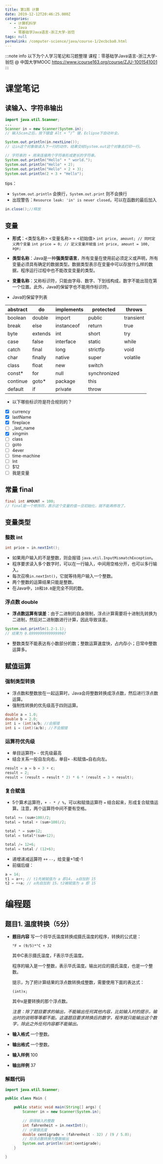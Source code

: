 ```yaml
---
title: 第1周 计算
date: 2019-12-12T20:46:25.000Z
categories:
  - - 计算机科学
    - Java
    - 零基础学Java语言-浙江大学-翁恺
tags: null
permalink: /computer-science/java/course-1/2ecbcba0.html
---
```


:::note info
以下为个人学习笔记和习题整理
课程：零基础学Java语言-浙江大学-翁恺 @ 中国大学MOOC 
https://www.icourse163.org/course/ZJU-1001541001
:::

# 课堂笔记
## 读输入、字符串输出
```java scanner
import java.util.Scanner;
...
Scanner in = new Scanner(System.in);
// 输入Scan之后，按下键盘 Alt + “/” 键，Eclipse下自动补全。

System.out.println(in.nextLine());
// 让in这个对象做读入下一行的动作，结果交给System.out这个对象去打印一行。

// 字符串的 + 用来连接两个字符串形成更长的字符串。
System.out.println("Hello" + " world.");
System.out.println("Hello" + 2);
System.out.println("Hello" + 2 + 3);
System.out.println(2 + 3 + "Hello");
```

tips：
- `System.out.println` 会换行，`System.out.print` 则不会换行
- 出现警告：`Resource leak: 'in' is never closed`，可以在函数的最后加入
```java
in.close();//释放
```

## 变量
 - **形式**：<类型名称> <变量名称> = <初始值>
  `int price, amount; // 同时定义两个变量`
  `int price = 0; // 定义变量并赋值`
  `int price, amount = 100, age;`
 - **类型名称**：Java是一种**强类型语言**，所有变量在使用前必须定义或声明，所有变量必须具有确定的数据类型。数据类型表示在变量中可以存放什么样的数据，程序运行过程中也不能改变变量的类型。
 - **变量名称**：又称标识符，只能由字母、数字、下划线构成，数字不能出现在第一个位置。此外，Java的保留字也不能用作标识符。

 - Java的保留字列表

| abstract | do | implements | protected | throws |
|--|--|--|--|--|
| boolean | double | import | public | transient
| break | else | instanceof | return | true
| byte | extends | int | short | try | 
| case | false | interface | static | while  
| catch | final | long | strictfp | void
| char | finally | native | super |  volatile
| class | float | new | switch
| const* | for | null | synchronized
| continue | goto* | package | this
| default | if | private | throw

- 以下哪些标识符是符合规则的？
 - [x] currency
 - [x] lastName
 - [x] fireplace
 - [ ] _last_name
 - [x] xingmin
 - [ ] class
 - [ ] goto
 - [ ] 4ever
 - [ ] time-machine
 - [ ] Int 
 - [ ] $12 
 - [ ] 我是变量

## 常量 final
```java
final int AMOUNT = 100;
// final是一个修饰符，表示这个变量的值一旦初始化，就不能再修改了。
```
## 变量类型
### 整数 int
```java
int price = in.nextInt();
```
 - 如果用户输入的不是整数，则会报错 `java.util.InputMismatchException`。
 -	程序要求读入多个数字时，可以在一行输入，中间用空格分开，也可以多行输入。
 - 每次召唤`in.nextInt()`，它就等待用户输入一个整数。
 - 两个整数的运算结果只能是整数。
 - 在Java中，`10`和`10.0`是完全不同的数。
 
### 浮点数 double
- **浮点数运算有误差**：由于二进制的自身限制，浮点计算需要将十进制先转换为二进制，然后对二进制数进行计算，因此导致误差。

```java
System.out.println(1.2-1.1);
// 结果为 0.09999999999999987
```

 - 整数类型不能表达有小数部分的数；整数运算速度快，占内存小；日常中整数运算多。
 
## 赋值运算
### 强制类型转换
- 浮点数和整数放在一起运算时，Java会将整数转换成浮点数，然后进行浮点数运算。
- 强制性转换的优先级高于四则运算。
```java
double a = 1.0;
double b = 2.0;
int i = (int)a/b; //会报错
int i = (int)(a/b); //不会报错
```
### 运算符优先级
- 单目运算符`+` `-` 优先级最高
- 结合关系一般自左向右，单目`+` `-`和赋值`=`自右向左。
```java
result = a = b = 3 + c;
result = 2;
result = (result = result * 2) * 6 * (result = 3 + result);
```
### 复合赋值
- 5个算术运算符，`+ - * / %`，可以和赋值运算符 `=` 结合起来，形成复合赋值运算。注意，两个运算符中间不要有空格。
```java
total += (sum+100)/2;
total = total + (sum+100)/2;

total * = sum+12;
total = total*(sum+12);

total /= 12+6;
total = total / (12+6);
```
- 递增递减运算符 `++` `--`，给变量+1或-1
- 前缀后缀：
```java
a = 14;
t1 = a++; // t1先被赋值为 a 即14， a自加到 15
t2 = ++a; // a先自加到 15，t2被赋值为 a 即 15
```
	
# 编程题
## 题目1. 温度转换（5分）
- **题目内容**
	写一个将华氏温度转换成摄氏温度的程序，转换的公式是：
	
	`°F = (9/5)*°C + 32`
	
	其中C表示摄氏温度，F表示华氏温度。
	
	程序的输入是一个整数，表示华氏温度。输出对应的摄氏温度，也是一个整数。
	
	提示，为了把计算结果的浮点数转换成整数，需要使用下面的表达式：
	
	`(int)x;`
	
	其中x是要转换的那个浮点数。
	
	*注意：除了题目要求的输出，不能输出任何其他内容，比如输入时的提示，输出时的说明等等都不能。这道题目要求转换后的数字，程序就只能输出这个数字，除此之外任何内容都不能输出。*

- **输入格式**
一个整数。
- **输出格式**
一个整数。
- **输入样例**
100
- **输出样例**
37

### 解题代码

```java
import java.util.Scanner;

public class Main {

	public static void main(String[] args) {
		Scanner in = new Scanner(System.in);
		
		// 获得输入的整数
		int fahrenheit = in.nextInt();
		// 计算摄氏度
		double centigrade = (fahrenheit - 32) / (9 / 5.0);
		// 将浮点数转换为整数输出
		System.out.println((int)centigrade);
	}

}
```
